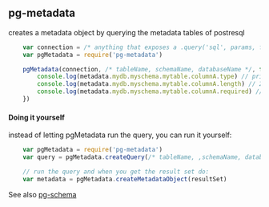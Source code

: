 pg-metadata
---------

creates a metadata object by querying the metadata tables of postresql

```javascript	
    var connection = /* anything that exposes a .query('sql', params, function(err, results) {}) interface to a postgresql server */
    var pgMetadata = require('pg-metadata')

    pgMetadata(connection, /* tableName, schemaName, databaseName */, function(err, metadata) {
        console.log(metadata.mydb.myschema.mytable.columnA.type) // prints varchar
        console.log(metadata.mydb.myschema.mytable.columnA.length) // 200
        console.log(metadata.mydb.myschema.mytable.columnA.required) // prints true, field is not nullable
    })
```

#### Doing it yourself
instead of letting pgMetadata run the query, you can run it yourself:
```javascript
    var pgMetadata = require('pg-metadata')
    var query = pgMetadata.createQuery(/* tableName, ,schemaName, databaseName */)

    // run the query and when you get the result set do:
    var metadata = pgMetadata.createMetadataObject(resultSet)    
```

See also [pg-schema](https://github.com/kessler/pg-schema)